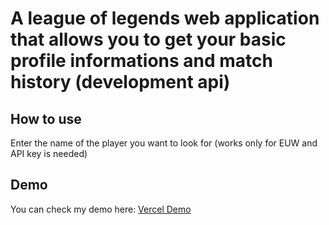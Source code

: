  # A league of legends web application that allows you to get your basic profile informations and match history (development api) 

 ## How to use

 Enter the name of the player you want to look for (works only for EUW and API key is needed)

 ## Demo

 You can check my demo here: [Vercel Demo](https://league-search-lemon.vercel.app)
